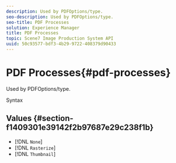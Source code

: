```yaml
---
description: Used by PDFOptions/type.
seo-description: Used by PDFOptions/type.
seo-title: PDF Processes
solution: Experience Manager
title: PDF Processes
topic: Scene7 Image Production System API
uuid: 50c93577-bdf3-4b29-9722-408379d90433
---
```


# PDF Processes{#pdf-processes}

Used by PDFOptions/type.

 Syntax 

## Values {#section-f1409301e39142f2b97687e29c238f1b}

* [!DNL `None`] 
* [!DNL `Rasterize`] 
* [!DNL `Thumbnail`]

